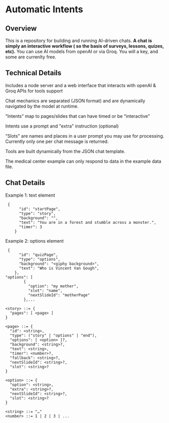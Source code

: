 # Automatic Intents

## Overview

This is a repository for building and running AI-driven chats.  __A chat is simply an interactive workflow ( so the basis of surveys, lessons, quizes, etc).__
You can use AI models from openAI or via Groq. You will a key, and some are currenlty free. 

## Technical Details 

Includes a node server and a web interface that interacts with openAI & Groq APIs for tools support

Chat mechanics are separated (JSON format) and are dynamically navigated by the model at runtime.

"Intents" map to pages/slides that can have timed or  be “interactive” 

Intents use a prompt and "extra" instruction (optional)

"Slots" are names and places in a user prompt you may use for processing.  Currently only one per chat message is returned.

Tools are built dynamically from the JSON chat template.

The medical center example can only respond to data in the example data file.

## Chat Details

Example 1: text element
```
 {
      "id": "startPage",
      "type": "story",
      "background": "",
      "text": "You are in a forest and stumble across a monster.",
      "timer": 3
    }
```
Example 2: options element
```
 {
      "id": "quizPage",
      "type": "options",
      "background": "<giphy background>",
      "text": "Who is Vincent Van Gough",
    },
"options": [
        {
          "option": "my mother",
          "slot": "name",
          "nextSlideId": "motherPage"
        },...
```
```
<story> ::= {
  "pages": [ <page> ] 
}

<page> ::= {
  "id": <string>,
  "type": ("story" | "options" | "end"), 
  "options": [ <option> ]?, 
  "background": <string>?,  
  "text": <string>,
  "timer": <number>?, 
  "fallback": <string>?, 
  "nextSlideId": <string>?,
  "slot": <string>? 
}

<option> ::= {
  "option": <string>,
  "extra": <string>?,  
  "nextSlideId": <string>?, 
  "slot": <string>?  
}

<string> ::= "…"  
<number> ::= 1 | 2 | 3 | ... 
```
